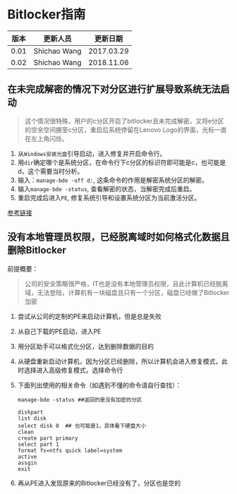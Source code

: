 # Bitlocker指南

|版本|更新人员|更新日期|
|---|-------|-------|
|0.01|Shichao Wang|2017.03.29|
|0.02|Shichao Wang|2018.11.06|

## 在未完成解密的情况下对分区进行扩展导致系统无法启动

> 这个情况很特殊，用户的c分区开启了bitlocker且未完成解密，又将e分区的空余空间挪至c分区，重启后系统停留在Lenovo Logo的界面，光标一直在左上角闪烁。

1. 从`Windows安装光盘`引导启动，进入修复并开启命令行。
2. 用`dir`确定哪个是系统分区，在命令行下c分区的标识符即可能是c，也可能是d，这个需要当时分析。
3. 输入：`manage-bde -off d:`, 这条命令的作用是解密系统分区的解密。
4. 输入`manage-bde -status`, 查看解密的状态，当解密完成后重启。
5. 重启完成后进入`PE`, 修复系统引导和设置系统分区为当前激活分区。

[参考链接](https://technet.microsoft.com/en-us/library/ee706522(v=ws.10).aspx)

## 没有本地管理员权限，已经脱离域时如何格式化数据且删除Bitlocker

前提概要：
> 公司的安全策略很严格，IT也是没有本地管理员权限，且此计算机已经脱离域，无法登陆，计算机有一块磁盘且只有一个分区，磁盘已经做了Bitlocker加密

1. 尝试从公司的定制的PE来启动计算机，但是总是失败
2. 从自己下载的PE启动，进入PE
3. 用分区助手可以格式化分区，达到删除数据的目的
4. 从硬盘重新启动计算机，因为分区已经删除，所以计算机会进入修复模式，此时选择进入高级修复模式，选择命令行
5. 下面列出使用的相关命令（如遇到不懂的命令请自行查找）：

    ``` batch
    manage-bde -status ##返回的是没有加密的分区

    diskpart
    list disk
    select disk 0  ## 也可能是1，具体看下硬盘大小
    clean
    create part primary
    select part 1
    format fs=ntfs quick label=system
    active
    assgin
    exit
    ```

6. 再从PE进入发现原来的Bitlocker已经没有了，分区也是空的